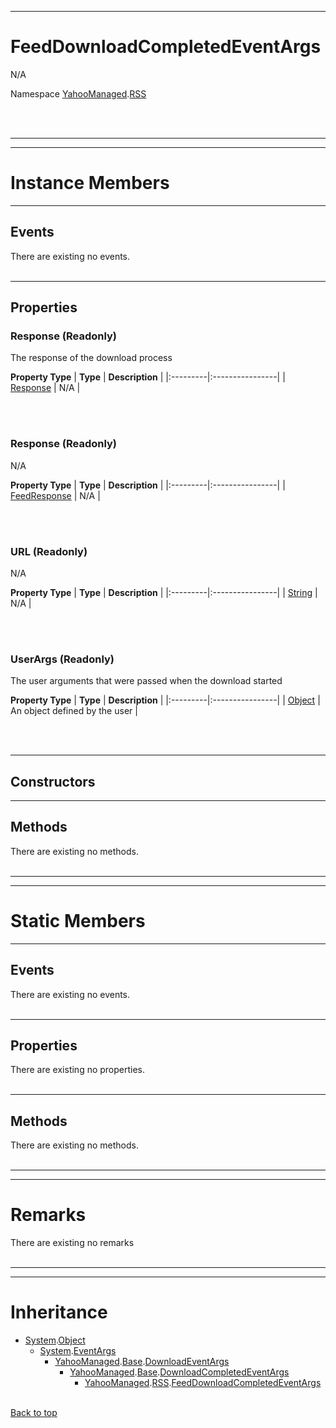 
---


# FeedDownloadCompletedEventArgs #
N/A

Namespace [YahooManaged](namespaceYahooManaged.md).[RSS](namespaceYahooManagedRSS.md)



<br></br>

---


---

# Instance Members #

---

## Events ##

There are existing no events.
<br></br>


---

## Properties ##

### Response (Readonly) ###
The response of the download process

**Property Type**
| **Type** | **Description** |
|:---------|:----------------|
| [Response](classResponse#.md) | N/A |

<br></br>
### Response (Readonly) ###
N/A

**Property Type**
| **Type** | **Description** |
|:---------|:----------------|
| [FeedResponse](classFeedResponse#.md) | N/A |

<br></br>
### URL (Readonly) ###
N/A

**Property Type**
| **Type** | **Description** |
|:---------|:----------------|
| [String](http://msdn.microsoft.com/en-us/library/thwcx436(VS.80).aspx) | N/A |

<br></br>
### UserArgs (Readonly) ###
The user arguments that were passed when the download started

**Property Type**
| **Type** | **Description** |
|:---------|:----------------|
| [Object](http://msdn.microsoft.com/en-US/library/system.object.aspx) | An object defined by the user |

<br></br>


---

## Constructors ##



---

## Methods ##

There are existing no methods.
<br></br>


---


---

# Static Members #

---

## Events ##

There are existing no events.
<br></br>


---

## Properties ##

There are existing no properties.
<br></br>


---

## Methods ##

There are existing no methods.
<br></br>


---


---

# Remarks #

There are existing no remarks
<br></br>


---


---

# Inheritance #

  * [System](http://msdn.microsoft.com/en-US/library/system.aspx).[Object](http://msdn.microsoft.com/en-US/library/system.object.aspx)
    * [System](http://msdn.microsoft.com/en-US/library/system.aspx).[EventArgs](http://social.msdn.microsoft.com/search/en-us/?query=EventArgs)
      * [YahooManaged](namespaceYahooManaged.md).[Base](namespaceYahooManagedBase.md).[DownloadEventArgs](classDownloadEventArgs#.md)
        * [YahooManaged](namespaceYahooManaged.md).[Base](namespaceYahooManagedBase.md).[DownloadCompletedEventArgs](classDownloadCompletedEventArgs#.md)
          * [YahooManaged](namespaceYahooManaged.md).[RSS](namespaceYahooManagedRSS.md).[FeedDownloadCompletedEventArgs](classFeedDownloadCompletedEventArgs#.md)
<br></br>

[Back to top](classFeedDownloadCompletedEventArgs#FeedDownloadCompletedEventArgs.md)